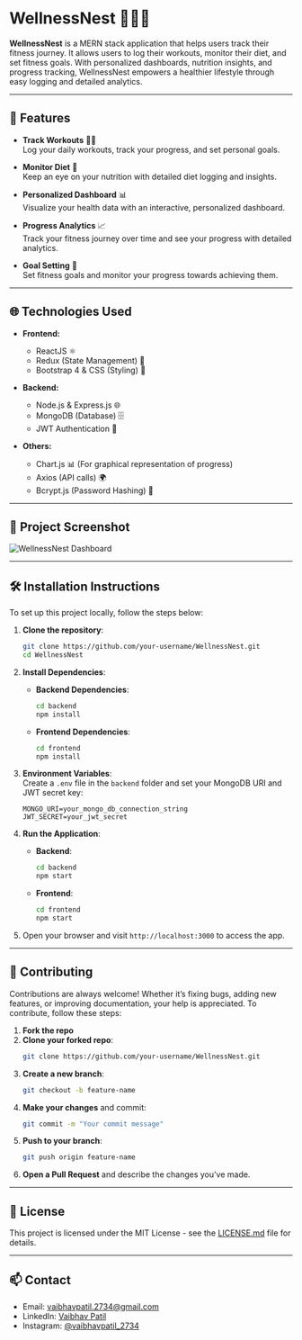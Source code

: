 # WellnessNest 🏋️‍♂️🥗

**WellnessNest** is a MERN stack application that helps users track their fitness journey. It allows users to log their workouts, monitor their diet, and set fitness goals. With personalized dashboards, nutrition insights, and progress tracking, WellnessNest empowers a healthier lifestyle through easy logging and detailed analytics.

---

## 🚀 **Features**

- **Track Workouts** 🏋️‍♀️  
  Log your daily workouts, track your progress, and set personal goals.

- **Monitor Diet** 🥗  
  Keep an eye on your nutrition with detailed diet logging and insights.

- **Personalized Dashboard** 📊  
  Visualize your health data with an interactive, personalized dashboard.

- **Progress Analytics** 📈  
  Track your fitness journey over time and see your progress with detailed analytics.

- **Goal Setting** 🎯  
  Set fitness goals and monitor your progress towards achieving them.

---

## 🌐 **Technologies Used**

- **Frontend:**  
  - ReactJS ⚛️  
  - Redux (State Management) 🔄  
  - Bootstrap 4 & CSS (Styling) 🎨

- **Backend:**  
  - Node.js & Express.js 🌐  
  - MongoDB (Database) 🗄️  
  - JWT Authentication 🔐

- **Others:**  
  - Chart.js 📊 (For graphical representation of progress)  
  - Axios (API calls) 🌍  
  - Bcrypt.js (Password Hashing) 🔑

---

## 📸 **Project Screenshot**

![WellnessNest Dashboard](https://via.placeholder.com/900x400.png?text=WellnessNest+Dashboard)

---

## 🛠️ **Installation Instructions**

To set up this project locally, follow the steps below:

1. **Clone the repository**:
   ```bash
   git clone https://github.com/your-username/WellnessNest.git
   cd WellnessNest
   ```

2. **Install Dependencies**:

   - **Backend Dependencies**:
     ```bash
     cd backend
     npm install
     ```

   - **Frontend Dependencies**:
     ```bash
     cd frontend
     npm install
     ```

3. **Environment Variables**:  
   Create a `.env` file in the `backend` folder and set your MongoDB URI and JWT secret key:
   ```
   MONGO_URI=your_mongo_db_connection_string
   JWT_SECRET=your_jwt_secret
   ```

4. **Run the Application**:

   - **Backend**:
     ```bash
     cd backend
     npm start
     ```

   - **Frontend**:
     ```bash
     cd frontend
     npm start
     ```

5. Open your browser and visit `http://localhost:3000` to access the app.

---

## 🤝 **Contributing**

Contributions are always welcome! Whether it’s fixing bugs, adding new features, or improving documentation, your help is appreciated. To contribute, follow these steps:

1. **Fork the repo**
2. **Clone your forked repo**:
   ```bash
   git clone https://github.com/your-username/WellnessNest.git
   ```
3. **Create a new branch**:
   ```bash
   git checkout -b feature-name
   ```
4. **Make your changes** and commit:
   ```bash
   git commit -m "Your commit message"
   ```
5. **Push to your branch**:
   ```bash
   git push origin feature-name
   ```
6. **Open a Pull Request** and describe the changes you’ve made.

---

## 📄 **License**

This project is licensed under the MIT License - see the [LICENSE.md](LICENSE.md) file for details.

---

## 📫 **Contact**

- Email: vaibhavpatil.2734@gmail.com
- LinkedIn: [Vaibhav Patil](https://www.linkedin.com/in/vaibhav-patil-773987322/)
- Instagram: [@vaibhavpatil_2734](https://www.instagram.com/vaibhavpatil_2734/)

